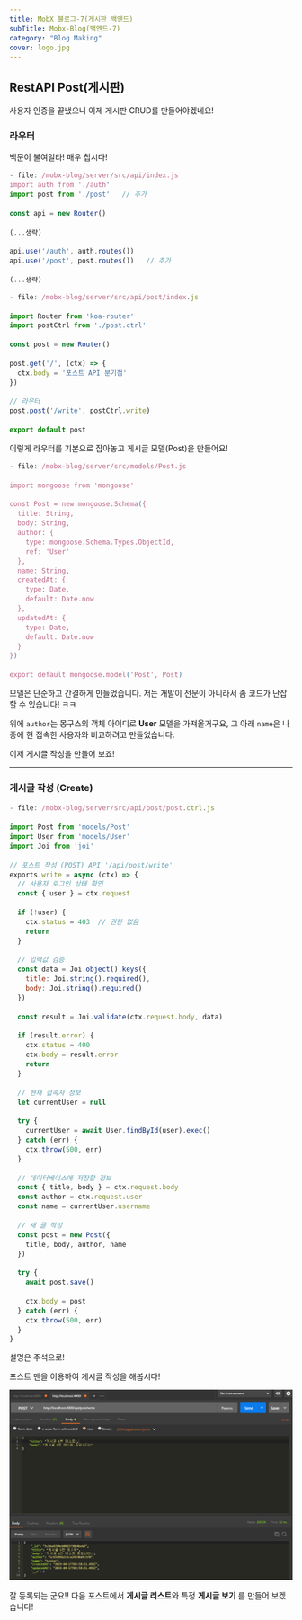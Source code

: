 ```yaml
---
title: MobX 블로그-7(게시판 백엔드)
subTitle: Mobx-Blog(백엔드-7)
category: "Blog Making"
cover: logo.jpg
---
```


## RestAPI Post(게시판)
사용자 인증을 끝냈으니 이제 게시판 CRUD를 만들어야겠네요!

### 라우터
백문이 불여일타! 매우 칩시다!
```js
- file: /mobx-blog/server/src/api/index.js
import auth from './auth'
import post from './post'   // 추가

const api = new Router()

(...생략)

api.use('/auth', auth.routes())
api.use('/post', post.routes())   // 추가

(...생략)
```

```js
- file: /mobx-blog/server/src/api/post/index.js

import Router from 'koa-router'
import postCtrl from './post.ctrl'

const post = new Router()

post.get('/', (ctx) => {
  ctx.body = '포스트 API 분기점'
})

// 라우터
post.post('/write', postCtrl.write)

export default post 
```

이렇게 라우터를 기본으로 잡아놓고 게시글 모델(Post)을 만들어요!

```js
- file: /mobx-blog/server/src/models/Post.js

import mongoose from 'mongoose'

const Post = new mongoose.Schema({
  title: String,
  body: String,
  author: {
    type: mongoose.Schema.Types.ObjectId,
    ref: 'User'
  },
  name: String,
  createdAt: {
    type: Date,
    default: Date.now
  },
  updatedAt: {
    type: Date,
    default: Date.now
  }
})

export default mongoose.model('Post', Post) 
```

모델은 단순하고 간결하게 만들었습니다. 저는 개발이 전문이 아니라서 좀 코드가 난잡할 수 있습니다! ㅋㅋ

위에 `author`는 몽구스의 객체 아이디로 **User** 모델을 가져올거구요, 그 아래 `name`은 나중에 현 접속한 사용자와 비교하려고 만들었습니다.

이제 게시글 작성을 만들어 보죠!

***

### 게시글 작성 (Create)
```js
- file: /mobx-blog/server/src/api/post/post.ctrl.js

import Post from 'models/Post'
import User from 'models/User'
import Joi from 'joi'

// 포스트 작성 (POST) API '/api/post/write'
exports.write = async (ctx) => {
  // 사용자 로그인 상태 확인
  const { user } = ctx.request

  if (!user) {
    ctx.status = 403  // 권한 없음
    return
  }

  // 입력값 검증
  const data = Joi.object().keys({
    title: Joi.string().required(),
    body: Joi.string().required()
  })

  const result = Joi.validate(ctx.request.body, data)

  if (result.error) {
    ctx.status = 400
    ctx.body = result.error
    return
  }

  // 현재 접속자 정보
  let currentUser = null

  try {
    currentUser = await User.findById(user).exec()
  } catch (err) {
    ctx.throw(500, err)
  }

  // 데이터베이스에 저장할 정보
  const { title, body } = ctx.request.body
  const author = ctx.request.user
  const name = currentUser.username

  // 새 글 작성
  const post = new Post({
    title, body, author, name
  })

  try {
    await post.save()

    ctx.body = post
  } catch (err) {
    ctx.throw(500, err)
  }
} 
```

설명은 주석으로!

포스트 맨을 이용하여 게시글 작성을 해봅시다!

![Postman1](./postman1.png)

잘 등록되는 군요!! 다음 포스트에서 **게시글 리스트**와 특정 **게시글 보기** 를 만들어 보겠습니다!